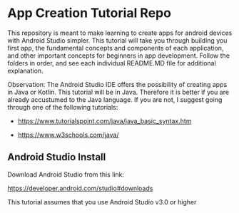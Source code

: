 #  App Creation Tutorial Repo

This repository is meant to make learning to create apps for android devices with Android Studio simpler. This tutorial will take you through building you first app, the fundamental concepts and components of each application, and other important concepts for beginners in app development. Follow the folders in order, and see each individual README.MD file for additional explanation.

Observation: The Android Studio IDE offers the possibility of creating apps in Java or Kotlin. This tutorial will be in Java. Therefore it is better if you are already accustumed to the Java language. If you are not, I suggest going through one of the following tutorials:

* https://www.tutorialspoint.com/java/java_basic_syntax.htm

* https://www.w3schools.com/java/

## Android Studio Install 

Download Android Studio from this link:

https://developer.android.com/studio#downloads

This tutorial assumes that you use Android Studio v3.0 or higher

